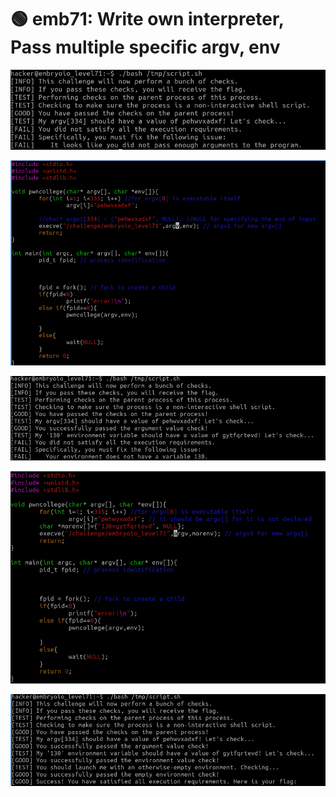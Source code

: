 # 🟢 emb71: Write own interpreter, Pass multiple specific argv, env



![I should have passed multiple arguments](<../.gitbook/assets/image (83).png>)

![So I mend my source code](<../.gitbook/assets/image (152).png>)

![Then this time instruction said I need environment variable '130'](<../.gitbook/assets/image (23).png>)

![Then what about this?](<../.gitbook/assets/image (7).png>)

![I get the flag.](<../.gitbook/assets/image (217).png>)

